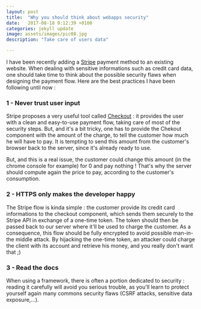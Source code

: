 ```yaml
---
layout: post
title:  "Why you should think about webapps security"
date:   2017-08-18 9:12:39 +0100
categories: jekyll update
image: assets/images/pic08.jpg
description: "Take care of users data"

---
```


I have been recently adding a [Stripe][stripe] payment method to an existing website. When dealing with sensitive informations such as credit card data, one should take time to think about the possible security flaws when designing the payment flow.
Here are the best practices I have been following until now : 

### 1 - Never trust user input

Stripe proposes a very useful tool called [Checkout][checkout] : it provides the user with a clean and easy-to-use payment flow, taking care of most of the security steps.
But, and it's a bit tricky, one has to provide the Chekout component with the amount of the charge, to tell the customer how much he will have to pay. It is tempting to send this amount from the customer's browser back to the server, since it's already ready to use.

But, and this is a real issue, the customer could change this amount (in the chrome console for example) for 0 and pay nothing ! That's why the server should compute again the price to pay, according to the customer's consumption.

### 2 - HTTPS only makes the developer happy

The Stripe flow is kinda simple  : the customer provide its credit card informations to the checkout component, which sends them securely to the Stripe API in exchange of a one-time token. The token should then be passed back to our server where it'll be used to charge the customer. 
As a consequence, this flow should be fully encrypted to avoid possible man-in-the middle attack. By hijacking the one-time token, an attacker could charge the client with its account and retrieve his money, and you really don't want that ;)

### 3 - Read the docs

When using a framework, there is often a portion dedicated to security : reading it carefully will avoid you serious trouble, as you'll learn to protect yourself again many commons security flaws (CSRF attacks, sensitive data exposure,...).


[checkout]: https://stripe.com/docs/checkout
[stripe]: https://stripe.com
